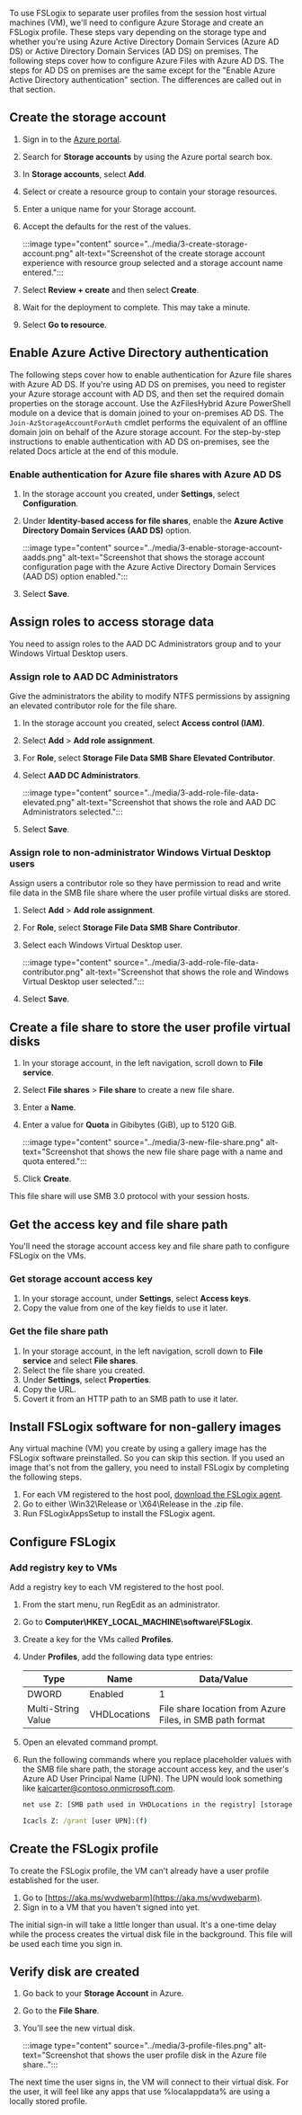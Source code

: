 To use FSLogix to separate user profiles from the session host virtual machines (VM), we'll need to configure Azure Storage and create an FSLogix profile. These steps vary depending on the storage type and whether you're using Azure Active Directory Domain Services (Azure AD DS) or Active Directory Domain Services (AD DS) on premises. The following steps cover how to configure Azure Files with Azure AD DS. The steps for AD DS on premises are the same except for the "Enable Azure Active Directory authentication" section. The differences are called out in that section.

## Create the storage account

1. Sign in to the [Azure portal](https://portal.azure.com?azure-portal=true).
1. Search for **Storage accounts** by using the Azure portal search box.
1. In **Storage accounts**, select **Add**.
1. Select or create a resource group to contain your storage resources. 
1. Enter a unique name for your Storage account. 
1. Accept the defaults for the rest of the values.

   :::image type="content" source="../media/3-create-storage-account.png" alt-text="Screenshot of the create storage account experience with resource group selected and a storage account name entered.":::

1. Select **Review + create** and then select **Create**.
1. Wait for the deployment to complete. This may take a minute.
1. Select **Go to resource**.

## Enable Azure Active Directory authentication

The following steps cover how to enable authentication for Azure file shares with Azure AD DS. If you're using AD DS on premises, you need to register your Azure storage account with AD DS, and then set the required domain properties on the storage account. Use the AzFilesHybrid Azure PowerShell module on a device that is domain joined to your on-premises AD DS. The `Join-AzStorageAccountForAuth` cmdlet performs the equivalent of an offline domain join on behalf of the Azure storage account. For the step-by-step instructions to enable authentication with AD DS on-premises, see the related Docs article at the end of this module.

### Enable authentication for Azure file shares with Azure AD DS 

1. In the storage account you created, under **Settings**, select **Configuration**.
1. Under **Identity-based access for file shares**, enable the **Azure Active Directory Domain Services (AAD DS)** option.

    :::image type="content" source="../media/3-enable-storage-account-aadds.png" alt-text="Screenshot that shows the storage account configuration page with the Azure Active Directory Domain Services (AAD DS) option enabled.":::
1. Select **Save**.

## Assign roles to access storage data

You need to assign roles to the AAD DC Administrators group and to your Windows Virtual Desktop users.

### Assign role to AAD DC Administrators

Give the administrators the ability to modify NTFS permissions by assigning an elevated contributor role for the file share.

1. In the storage account you created, select **Access control (IAM)**.
1. Select **Add** > **Add role assignment**.
1. For **Role**, select **Storage File Data SMB Share Elevated Contributor**.
1. Select **AAD DC Administrators**.

    :::image type="content" source="../media/3-add-role-file-data-elevated.png" alt-text="Screenshot that shows the role and AAD DC Administrators selected.":::

1. Select **Save**.

### Assign role to non-administrator Windows Virtual Desktop users

Assign users a contributor role so they have permission to read and write file data in the SMB file share where the user profile virtual disks are stored.

1. Select **Add** > **Add role assignment**.
1. For **Role**, select **Storage File Data SMB Share Contributor**.
1. Select each Windows Virtual Desktop user.

    :::image type="content" source="../media/3-add-role-file-data-contributor.png" alt-text="Screenshot that shows the role and Windows Virtual Desktop user selected.":::

1. Select **Save**.

## Create a file share to store the user profile virtual disks

1. In your storage account, in the left navigation, scroll down to **File service**.
1. Select **File shares** > **File share** to create a new file share.
1. Enter a **Name**.
1. Enter a value for **Quota** in Gibibytes (GiB), up to 5120 GiB.

   :::image type="content" source="../media/3-new-file-share.png" alt-text="Screenshot that shows the new file share page with a name and quota entered.":::

1. Click **Create**. 

This file share will use SMB 3.0 protocol with your session hosts. 

## Get the access key and file share path

You'll need the storage account access key and file share path to configure FSLogix on the VMs.

### Get storage account access key

1. In your storage account, under **Settings**, select **Access keys**.
1. Copy the value from one of the key fields to use it later.

### Get the file share path

1. In your storage account, in the left navigation, scroll down to **File service** and select **File shares**.
1. Select the file share you created.
1. Under **Settings**, select **Properties**.
1. Copy the URL.
1. Covert it from an HTTP path to an SMB path to use it later.

## Install FSLogix software for non-gallery images

Any virtual machine (VM) you create by using a gallery image has the FSLogix software preinstalled. So you can skip this section. If you used an image that's not from the gallery, you need to install FSLogix by completing the following steps.


1. For each VM registered to the host pool, [download the FSLogix agent](https://go.microsoft.com/fwlink/?linkid=2084562).
1. Go to either \\Win32\Release or \\X64\Release in the .zip file.
1. Run FSLogixAppsSetup to install the FSLogix agent.

## Configure FSLogix


### Add registry key to VMs

Add a registry key to each VM registered to the host pool.

1. From the start menu, run RegEdit as an administrator.
1. Go to **Computer\HKEY_LOCAL_MACHINE\software\FSLogix**.
1. Create a key for the VMs called **Profiles**.  
1. Under **Profiles**, add the following data type entries:

   | Type  | Name   | Data/Value  
   |----|---|----|
   | DWORD | Enabled           | 1     |
   | Multi-String Value | VHDLocations| File share location from Azure Files, in SMB path format    |
1. Open an elevated command prompt.
1. Run the following commands where you replace placeholder values with the SMB file share path, the storage account access key, and the user's Azure AD User Principal Name (UPN). The UPN would look something like kaicarter@contoso.onmicrosoft.com.

   ```cmd
   net use Z: [SMB path used in VHDLocations in the registry] [storage access key]

   Icacls Z: /grant [user UPN]:(f)
   ```

## Create the FSLogix profile

To create the FSLogix profile, the VM can't already have a user profile established for the user.

1. Go to [https://aka.ms/wvdwebarm](https://aka.ms/wvdwebarm).
1. Sign in to a VM that you haven't signed into yet.

The initial sign-in will take a little longer than usual. It's a one-time delay while the process creates the virtual disk file in the background. This file will be used each time you sign in.  

## Verify disk are created

1. Go back to your **Storage Account** in Azure.
1. Go to the **File Share**.
1. You’ll see the new virtual disk.

   :::image type="content" source="../media/3-profile-files.png" alt-text="Screenshot that shows the user profile disk in the Azure file share..":::

The next time the user signs in, the VM will connect to their virtual disk. For the user, it will feel like any apps that use %localappdata% are using a locally stored profile.
